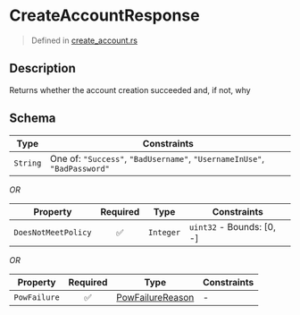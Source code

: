 # CreateAccountResponse
> Defined in [create_account.rs](../../../../../interface/src/interface/routes/native/create_account.rs)

## Description
Returns whether the account creation succeeded and, if not, why

## Schema

| Type | Constraints |
| --- | --- |
| `String` | One of: `"Success"`, `"BadUsername"`, `"UsernameInUse"`, `"BadPassword"` |

*OR*

| Property | Required | Type | Constraints |
| --- | :---: | --- | --- |
| `DoesNotMeetPolicy` | ✅ | `Integer` | `uint32` - Bounds: [0, -] |


*OR*

| Property | Required | Type | Constraints |
| --- | :---: | --- | --- |
| `PowFailure` | ✅ | [PowFailureReason](../../../pow/PowFailureReason.md) |  -  |



